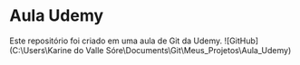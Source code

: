 # Aula Udemy
Este repositório foi criado em uma aula de Git da Udemy.
![GitHub]
(C:\Users\Karine do Valle Sóre\Documents\Git\Meus_Projetos\Aula_Udemy)
